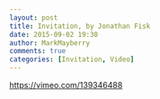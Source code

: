 ```yaml
---
layout: post
title: Invitation, by Jonathan Fisk
date: 2015-09-02 19:30
author: MarkMayberry
comments: true
categories: [Invitation, Video]
---
```

https://vimeo.com/139346488

